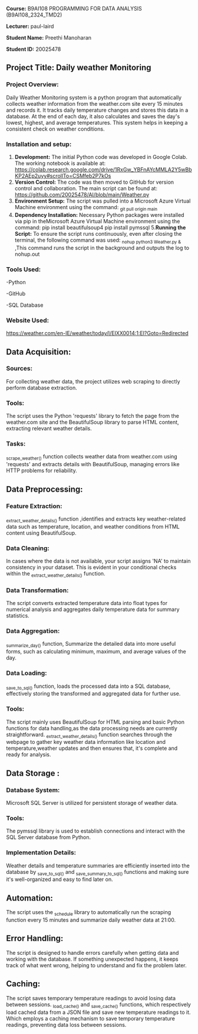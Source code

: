                                                                                         
**Course:** B9AI108 PROGRAMMING FOR DATA ANALYSIS (B9AI108_2324_TMD2)

**Lecturer:** paul-laird

**Student Name:** Preethi Manoharan

**Student ID:** 20025478

                                                            
## Project Title: Daily weather Monitoring                                                       
### Project Overview:
Daily Weather Monitoring system is a python program that automatically collects weather information from the weather.com site every 15 minutes and records it. It tracks daily temperature changes and stores this data in a database. At the end of each day, it also calculates and saves the day's lowest, highest, and average temperatures. This system helps in keeping a consistent check on weather conditions.

### Installation and setup:
1. <b>Development:</b> The initial Python code was developed in Google Colab. The working notebook is available at:
   https://colab.research.google.com/drive/1RxGw_YBFnAYcMMLA2Y5wBbKP2AEp2uyy#scrollTo=CSMfeb2P7kOs
2. <b>Version Control:</b> The code was then moved to GitHub for version control and collaboration. The main script can be found at:
   https://github.com/20025478/AI/blob/main/Weather.py
3. <b>Environment Setup:</b> The script was pulled into a Microsoft Azure Virtual Machine environment using the command:
   <sub>git pull origin main</sub>
4. <b>Dependency Installation:</b> Necessary Python packages were installed via pip in theMicrosoft Azure Virtual Machine environment using the command:
   pip install beautifulsoup4
   pip install pymssql
5.<b>Running the Script:</b> To ensure the script runs continuously, even after closing the terminal, the following command was used:
  <sub>nohup python3 Weather.py &</sub>  ,This command runs the script in the background and outputs the log to nohup.out

### Tools Used:
-Python

-GitHub

-SQL Database

### Website Used:
https://weather.com/en-IE/weather/today/l/EIXX0014:1:EI?Goto=Redirected

## Data Acquisition:
### Sources:
For collecting weather data, the project utilizes web scraping to directly perform database extraction.
### Tools:
The script uses the Python 'requests' library to fetch the page from the weather.com site and the BeautifulSoup library to parse HTML content, extracting relevant weather details.
### Tasks:
<sub>scrape_weather()</sub> function collects weather data from weather.com using 'requests' and extracts details with BeautifulSoup, managing errors like HTTP problems for reliability.


## Data Preprocessing:
### Feature Extraction:
<sub>extract_weather_details()</sub> function ,identifies and extracts key weather-related data such as temperature, location, and weather conditions from HTML content using BeautifulSoup.
### Data Cleaning:
In cases where the data is not available, your script assigns 'NA' to maintain consistency in your dataset. This is evident in your conditional checks within the <sub>extract_weather_details()</sub>  function.
### Data Transformation:
The script converts extracted temperature data into float types for numerical analysis and aggregates daily temperature data for summary statistics.
### Data Aggregation: 
<sub>summarize_day()</sub> function, Summarize the detailed data into more useful forms, such as calculating minimum, maximum, and average values of the day.
### Data Loading: 
<sub>save_to_sql()</sub> function, loads the processed data into a SQL database, effectively storing the transformed and aggregated data for further use.
### Tools:
The script mainly uses BeautifulSoup for HTML parsing and basic Python functions for data handling,as the data processing needs are currently straightforward.
<sub>extract_weather_details()</sub> function searches through the webpage to gather key weather data information like location and temperature,weather updates and then ensures that, it's complete and ready for analysis.


## Data Storage :
### Database System:
Microsoft SQL Server is utilized for persistent storage of weather data.
### Tools:
The pymssql library is used to establish connections and interact with the SQL Server database from Python.
### Implementation Details:
Weather details and temperature summaries are efficiently inserted into the database by <sub>save_to_sql()</sub> and <sub>save_summary_to_sql()</sub> functions and making sure it's well-organized and easy to find later on.


## Automation:
The script uses the <sub>schedule</sub> library to automatically run the scraping function every 15 minutes and summarize daily weather data at 21:00.

## Error Handling:
The script is designed to handle errors carefully when getting data and working with the database. If something unexpected happens, it keeps track of what went wrong, helping to understand and fix the problem later.

## Caching:
The script saves temporary temperature readings to avoid losing data between sessions.
<sub>load_cache()</sub> and <sub>save_cache()</sub> functions, which respectively load cached data from a JSON file and save new temperature readings to it. Which employs a caching mechanism to save temporary temperature readings, preventing data loss between sessions. 

